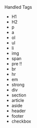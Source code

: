 Handled Tags
- H1
- H2
- p
- a
- ol
- ul
- li
- img
- span
- pre !!
- br
- hr
- em
- strong
- div
- section
- article
- aside
- header
- footer
- checkbox